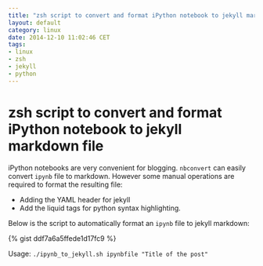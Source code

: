 ```yaml
---
title: "zsh script to convert and format iPython notebook to jekyll markdown file"
layout: default
category: linux
date: 2014-12-10 11:02:46 CET
tags:
- linux
- zsh
- jekyll
- python
---
```

# zsh script to convert and format iPython notebook to jekyll markdown file

iPython notebooks are very convenient for blogging.
`nbconvert` can easily convert `ipynb` file to markdown.
However some manual operations are required to format the resulting file:

- Adding the YAML header for jekyll
- Add the liquid tags for python syntax highlighting.

Below is the script to automatically format an `ipynb` file to jekyll markdown:

{% gist ddf7a6a5ffede1d17fc9 %}

Usage: `./ipynb_to_jekyll.sh ipynbfile "Title of the post"`

